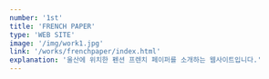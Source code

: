```yaml
---
number: '1st'
title: 'FRENCH PAPER'
type: 'WEB SITE'
image: '/img/work1.jpg'
link: '/works/frenchpaper/index.html'
explanation: '울산에 위치한 펜션 프렌치 페이퍼를 소개하는 웹사이트입니다.'
---
```

